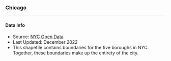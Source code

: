 ### Chicago

---

#### Data Info

+ Source: [NYC Open Data](https://data.cityofnewyork.us/City-Government/Borough-Boundaries/tqmj-j8zm)
+ Last Updated: December 2022
+ This shapefile contains boundaries for the five boroughs in NYC. Together, these boundaries make up the entirety of the city.
